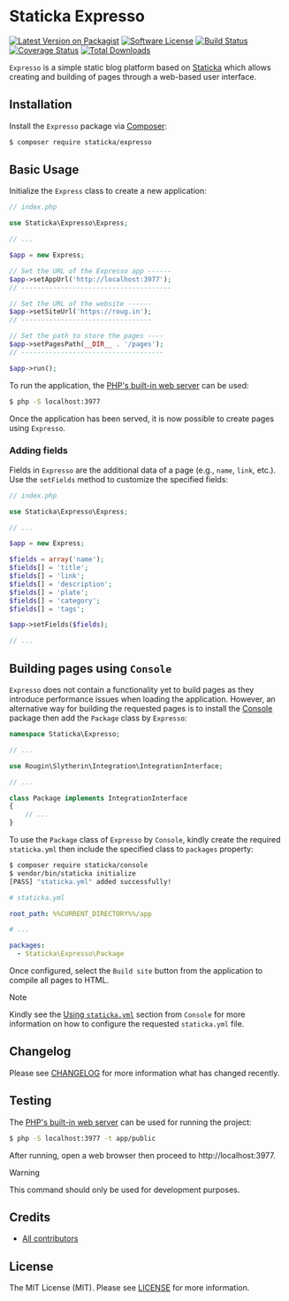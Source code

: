 # Staticka Expresso

[![Latest Version on Packagist][ico-version]][link-packagist]
[![Software License][ico-license]][link-license]
[![Build Status][ico-build]][link-build]
[![Coverage Status][ico-coverage]][link-coverage]
[![Total Downloads][ico-downloads]][link-downloads]

`Expresso` is a simple static blog platform based on [Staticka](https://roug.in/staticka) which allows creating and building of pages through a web-based user interface.

## Installation

Install the `Expresso` package via [Composer](https://getcomposer.org/):

``` bash
$ composer require staticka/expresso
```

## Basic Usage

Initialize the `Express` class to create a new application:

``` php
// index.php

use Staticka\Expresso\Express;

// ...

$app = new Express;

// Set the URL of the Expresso app ------
$app->setAppUrl('http://localhost:3977');
// --------------------------------------

// Set the URL of the website ------
$app->setSiteUrl('https://roug.in');
// ---------------------------------

// Set the path to store the pages ----
$app->setPagesPath(__DIR__ . '/pages');
// ------------------------------------

$app->run();
```

To run the application, the [PHP's built-in web server](https://www.php.net/manual/en/features.commandline.webserver.php) can be used:

``` bash
$ php -S localhost:3977
```

Once the application has been served, it is now possible to create pages using `Expresso`.

### Adding fields

Fields in `Expresso` are the additional data of a page (e.g., `name`, `link`, etc.). Use the `setFields` method to customize the specified fields:

``` php
// index.php

use Staticka\Expresso\Express;

// ...

$app = new Express;

$fields = array('name');
$fields[] = 'title';
$fields[] = 'link';
$fields[] = 'description';
$fields[] = 'plate';
$fields[] = 'category';
$fields[] = 'tags';

$app->setFields($fields);

// ...
```

## Building pages using `Console`

`Expresso` does not contain a functionality yet to build pages as they introduce performance issues when loading the application. However, an alternative way for building the requested pages is to install the [Console](https://github.com/staticka/console/) package then add the `Package` class by `Expresso`:

``` php
namespace Staticka\Expresso;

// ...

use Rougin\Slytherin\Integration\IntegrationInterface;

// ...

class Package implements IntegrationInterface
{
    // ...
}
```

To use the `Package` class of `Expresso` by `Console`, kindly create the required `staticka.yml` then include the specified class to `packages` property:

``` bash
$ composer require staticka/console
$ vendor/bin/staticka initialize
[PASS] "staticka.yml" added successfully!
```

``` yaml
# staticka.yml

root_path: %%CURRENT_DIRECTORY%%/app

# ...

packages:
  - Staticka\Expresso\Package
```

Once configured, select the `Build site` button from the application to compile all pages to HTML.

> [!NOTE]
> Kindly see the [Using `staticka.yml`](https://github.com/staticka/console/?tab=readme-ov-file#using-statickayml) section from `Console` for more information on how to configure the requested `staticka.yml` file.

## Changelog

Please see [CHANGELOG][link-changelog] for more information what has changed recently.

## Testing

The [PHP's built-in web server](https://www.php.net/manual/en/features.commandline.webserver.php) can be used for running the project:

``` bash
$ php -S localhost:3977 -t app/public
```

After running, open a web browser then proceed to http://localhost:3977.

> [!WARNING]
> This command should only be used for development purposes.

## Credits

- [All contributors][link-contributors]

## License

The MIT License (MIT). Please see [LICENSE][link-license] for more information.

[ico-build]: https://img.shields.io/github/actions/workflow/status/staticka/expresso/build.yml?style=flat-square
[ico-coverage]: https://img.shields.io/codecov/c/github/staticka/expresso?style=flat-square
[ico-downloads]: https://img.shields.io/packagist/dt/staticka/expresso.svg?style=flat-square
[ico-license]: https://img.shields.io/badge/license-MIT-brightgreen.svg?style=flat-square
[ico-version]: https://img.shields.io/packagist/v/staticka/expresso.svg?style=flat-square

[link-build]: https://github.com/staticka/expresso/actions
[link-changelog]: https://github.com/staticka/expresso/blob/master/CHANGELOG.md
[link-contributors]: https://github.com/staticka/expresso/contributors
[link-coverage]: https://app.codecov.io/gh/staticka/expresso
[link-downloads]: https://packagist.org/packages/staticka/expresso
[link-license]: https://github.com/staticka/expresso/blob/master/LICENSE.md
[link-packagist]: https://packagist.org/packages/staticka/expresso